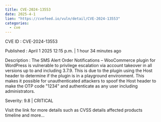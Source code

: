 ```yaml
---
title: CVE-2024-13553
date: 2025-4-1
lien: "https://cvefeed.io/vuln/detail/CVE-2024-13553"
categories:
  - cve
---
```


CVE ID : CVE-2024-13553
 
Published :  April 1
2025
12:15 p.m. | 1 hour
34 minutes ago
 
Description : The SMS Alert Order Notifications – WooCommerce plugin for WordPress is vulnerable to privilege escalation via account takeover in all versions up to
and including
3.7.9. This is due to the plugin using the Host header to determine if the plugin is in a playground environment. This makes it possible for unauthenticated attackers to spoof the Host header to make the OTP code "1234" and authenticate as any user
including administrators.
 
Severity: 9.8 | CRITICAL
 
Visit the link for more details
such as CVSS details
affected products
timeline
and more...
